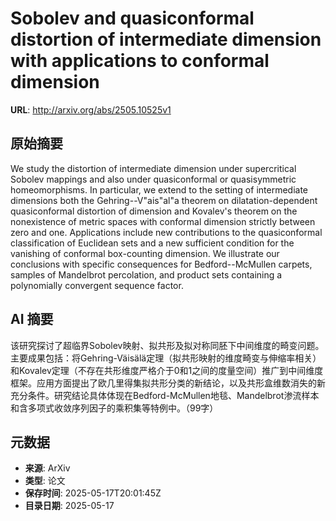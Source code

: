 # Sobolev and quasiconformal distortion of intermediate dimension with applications to conformal dimension

**URL**: http://arxiv.org/abs/2505.10525v1

## 原始摘要

We study the distortion of intermediate dimension under supercritical Sobolev
mappings and also under quasiconformal or quasisymmetric homeomorphisms. In
particular, we extend to the setting of intermediate dimensions both the
Gehring--V\"ais\"al\"a theorem on dilatation-dependent quasiconformal
distortion of dimension and Kovalev's theorem on the nonexistence of metric
spaces with conformal dimension strictly between zero and one. Applications
include new contributions to the quasiconformal classification of Euclidean
sets and a new sufficient condition for the vanishing of conformal box-counting
dimension. We illustrate our conclusions with specific consequences for
Bedford--McMullen carpets, samples of Mandelbrot percolation, and product sets
containing a polynomially convergent sequence factor.


## AI 摘要

该研究探讨了超临界Sobolev映射、拟共形及拟对称同胚下中间维度的畸变问题。主要成果包括：将Gehring-Väisälä定理（拟共形映射的维度畸变与伸缩率相关）和Kovalev定理（不存在共形维度严格介于0和1之间的度量空间）推广到中间维度框架。应用方面提出了欧几里得集拟共形分类的新结论，以及共形盒维数消失的新充分条件。研究结论具体体现在Bedford-McMullen地毯、Mandelbrot渗流样本和含多项式收敛序列因子的乘积集等特例中。（99字）

## 元数据

- **来源**: ArXiv
- **类型**: 论文
- **保存时间**: 2025-05-17T20:01:45Z
- **目录日期**: 2025-05-17
